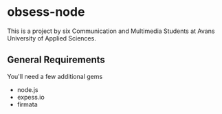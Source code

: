 obsess-node
===========
This is a project by six Communication and Multimedia Students at Avans University of Applied Sciences. 

## General Requirements

You'll need a few additional gems
- node.js
- expess.io
- firmata
